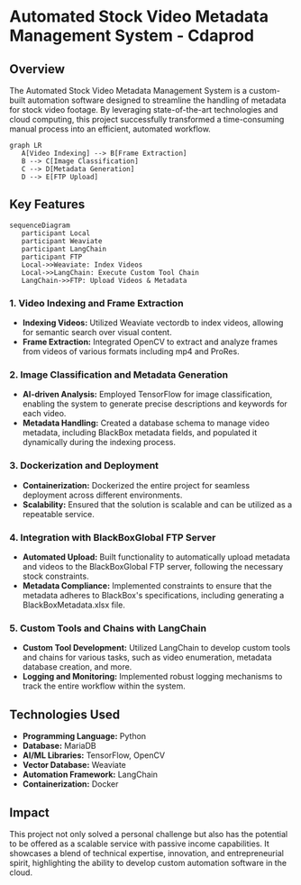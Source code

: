 # Automated Stock Video Metadata Management System - Cdaprod 

## Overview

The Automated Stock Video Metadata Management System is a custom-built automation software designed to streamline the handling of metadata for stock video footage. By leveraging state-of-the-art technologies and cloud computing, this project successfully transformed a time-consuming manual process into an efficient, automated workflow.

```mermaid
graph LR
   A[Video Indexing] --> B[Frame Extraction]
   B --> C[Image Classification]
   C --> D[Metadata Generation]
   D --> E[FTP Upload]
```

## Key Features

```mermaid
sequenceDiagram
   participant Local
   participant Weaviate
   participant LangChain
   participant FTP
   Local->>Weaviate: Index Videos
   Local->>LangChain: Execute Custom Tool Chain
   LangChain->>FTP: Upload Videos & Metadata
``` 


### **1. Video Indexing and Frame Extraction**
   - **Indexing Videos:** Utilized Weaviate vectordb to index videos, allowing for semantic search over visual content.
   - **Frame Extraction:** Integrated OpenCV to extract and analyze frames from videos of various formats including mp4 and ProRes.

### **2. Image Classification and Metadata Generation**
   - **AI-driven Analysis:** Employed TensorFlow for image classification, enabling the system to generate precise descriptions and keywords for each video.
   - **Metadata Handling:** Created a database schema to manage video metadata, including BlackBox metadata fields, and populated it dynamically during the indexing process.

### **3. Dockerization and Deployment**
   - **Containerization:** Dockerized the entire project for seamless deployment across different environments.
   - **Scalability:** Ensured that the solution is scalable and can be utilized as a repeatable service.

### **4. Integration with BlackBoxGlobal FTP Server**
   - **Automated Upload:** Built functionality to automatically upload metadata and videos to the BlackBoxGlobal FTP server, following the necessary stock constraints.
   - **Metadata Compliance:** Implemented constraints to ensure that the metadata adheres to BlackBox's specifications, including generating a BlackBoxMetadata.xlsx file.

### **5. Custom Tools and Chains with LangChain**
   - **Custom Tool Development:** Utilized LangChain to develop custom tools and chains for various tasks, such as video enumeration, metadata database creation, and more.
   - **Logging and Monitoring:** Implemented robust logging mechanisms to track the entire workflow within the system.

## Technologies Used

- **Programming Language:** Python
- **Database:** MariaDB
- **AI/ML Libraries:** TensorFlow, OpenCV
- **Vector Database:** Weaviate
- **Automation Framework:** LangChain
- **Containerization:** Docker

## Impact

This project not only solved a personal challenge but also has the potential to be offered as a scalable service with passive income capabilities. It showcases a blend of technical expertise, innovation, and entrepreneurial spirit, highlighting the ability to develop custom automation software in the cloud.
